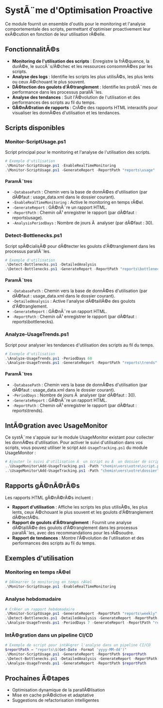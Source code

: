 ﻿# SystÃ¨me d'Optimisation Proactive

Ce module fournit un ensemble d'outils pour le monitoring et l'analyse comportementale des scripts, permettant d'optimiser proactivement leur exÃ©cution en fonction de leur utilisation rÃ©elle.

## FonctionnalitÃ©s

- **Monitoring de l'utilisation des scripts** : Enregistre la frÃ©quence, la durÃ©e, le succÃ¨s/Ã©chec et les ressources consommÃ©es par les scripts.
- **Analyse des logs** : Identifie les scripts les plus utilisÃ©s, les plus lents ou ceux Ã©chouant le plus souvent.
- **DÃ©tection des goulots d'Ã©tranglement** : Identifie les problÃ¨mes de performance dans les processus parallÃ¨les.
- **Analyse des tendances** : Suit l'Ã©volution de l'utilisation et des performances des scripts au fil du temps.
- **GÃ©nÃ©ration de rapports** : CrÃ©e des rapports HTML interactifs pour visualiser les donnÃ©es d'utilisation et les tendances.

## Scripts disponibles

### Monitor-ScriptUsage.ps1

Script principal pour le monitoring et l'analyse de l'utilisation des scripts.

```powershell
# Exemple d'utilisation
.\Monitor-ScriptUsage.ps1 -EnableRealTimeMonitoring
.\Monitor-ScriptUsage.ps1 -GenerateReport -ReportPath "reports\usage"
```

#### ParamÃ¨tres

- `-DatabasePath` : Chemin vers la base de donnÃ©es d'utilisation (par dÃ©faut : usage_data.xml dans le dossier courant).
- `-EnableRealTimeMonitoring` : Active le monitoring en temps rÃ©el.
- `-GenerateReport` : GÃ©nÃ¨re un rapport HTML.
- `-ReportPath` : Chemin oÃ¹ enregistrer le rapport (par dÃ©faut : reports\usage).
- `-AnalysisPeriodDays` : Nombre de jours Ã  analyser (par dÃ©faut : 30).

### Detect-Bottlenecks.ps1

Script spÃ©cialisÃ© pour dÃ©tecter les goulots d'Ã©tranglement dans les processus parallÃ¨les.

```powershell
# Exemple d'utilisation
.\Detect-Bottlenecks.ps1 -DetailedAnalysis
.\Detect-Bottlenecks.ps1 -GenerateReport -ReportPath "reports\bottlenecks"
```

#### ParamÃ¨tres

- `-DatabasePath` : Chemin vers la base de donnÃ©es d'utilisation (par dÃ©faut : usage_data.xml dans le dossier courant).
- `-DetailedAnalysis` : Active l'analyse dÃ©taillÃ©e des goulots d'Ã©tranglement.
- `-GenerateReport` : GÃ©nÃ¨re un rapport HTML.
- `-ReportPath` : Chemin oÃ¹ enregistrer le rapport (par dÃ©faut : reports\bottlenecks).

### Analyze-UsageTrends.ps1

Script pour analyser les tendances d'utilisation des scripts au fil du temps.

```powershell
# Exemple d'utilisation
.\Analyze-UsageTrends.ps1 -PeriodDays 60
.\Analyze-UsageTrends.ps1 -GenerateReport -ReportPath "reports\trends"
```

#### ParamÃ¨tres

- `-DatabasePath` : Chemin vers la base de donnÃ©es d'utilisation (par dÃ©faut : usage_data.xml dans le dossier courant).
- `-PeriodDays` : Nombre de jours Ã  analyser (par dÃ©faut : 30).
- `-GenerateReport` : GÃ©nÃ¨re un rapport HTML.
- `-ReportPath` : Chemin oÃ¹ enregistrer le rapport (par dÃ©faut : reports\trends).

## IntÃ©gration avec UsageMonitor

Ce systÃ¨me s'appuie sur le module UsageMonitor existant pour collecter les donnÃ©es d'utilisation. Pour activer le suivi d'utilisation dans vos scripts, vous pouvez utiliser le script `Add-UsageTracking.ps1` du module UsageMonitor :

```powershell
# Ajouter le suivi d'utilisation Ã  un script ou Ã  un dossier de scripts
..\UsageMonitor\Add-UsageTracking.ps1 -Path "chemin\vers\votre\script.ps1"
..\UsageMonitor\Add-UsageTracking.ps1 -Path "chemin\vers\votre\dossier" -Recurse
```

## Rapports gÃ©nÃ©rÃ©s

Les rapports HTML gÃ©nÃ©rÃ©s incluent :

- **Rapport d'utilisation** : Affiche les scripts les plus utilisÃ©s, les plus lents, ceux Ã©chouant le plus souvent et les goulots d'Ã©tranglement dÃ©tectÃ©s.
- **Rapport de goulots d'Ã©tranglement** : Fournit une analyse dÃ©taillÃ©e des goulots d'Ã©tranglement dans les processus parallÃ¨les, avec des recommandations pour les rÃ©soudre.
- **Rapport de tendances** : Montre l'Ã©volution de l'utilisation et des performances des scripts au fil du temps.

## Exemples d'utilisation

### Monitoring en temps rÃ©el

```powershell
# DÃ©marrer le monitoring en temps rÃ©el
.\Monitor-ScriptUsage.ps1 -EnableRealTimeMonitoring
```

### Analyse hebdomadaire

```powershell
# CrÃ©er un rapport hebdomadaire
.\Monitor-ScriptUsage.ps1 -GenerateReport -ReportPath "reports\weekly"
.\Detect-Bottlenecks.ps1 -DetailedAnalysis -GenerateReport -ReportPath "reports\weekly"
.\Analyze-UsageTrends.ps1 -PeriodDays 7 -GenerateReport -ReportPath "reports\weekly"
```

### IntÃ©gration dans un pipeline CI/CD

```powershell
# Exemple de script pour intÃ©grer l'analyse dans un pipeline CI/CD
$reportPath = "reports\$(Get-Date -Format 'yyyy-MM-dd')"
.\Monitor-ScriptUsage.ps1 -GenerateReport -ReportPath $reportPath
.\Detect-Bottlenecks.ps1 -DetailedAnalysis -GenerateReport -ReportPath $reportPath
.\Analyze-UsageTrends.ps1 -GenerateReport -ReportPath $reportPath
```

## Prochaines Ã©tapes

- Optimisation dynamique de la parallÃ©lisation
- Mise en cache prÃ©dictive et adaptative
- Suggestions de refactorisation intelligentes
